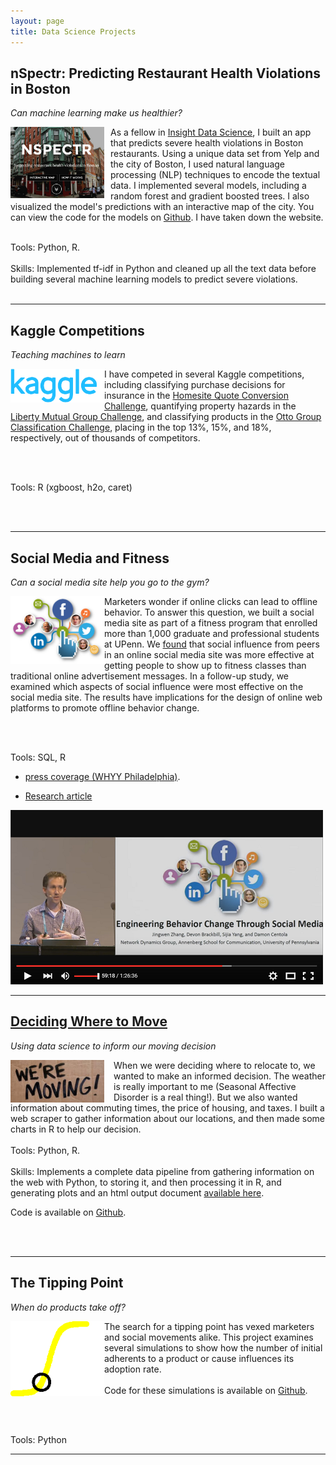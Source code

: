 ```yaml
---
layout: page
title: Data Science Projects
---
```


## nSpectr: Predicting Restaurant Health Violations in Boston

*Can machine learning make us healthier?*

<div class="floating-box">

<a href="http://www.nspectr.org"><img height="auto" width="150px" style="float: left; margin: 0px 10px 0px 0px;" src="/img/nspectr.png"  /></a>

As a fellow in <a href=http://www.insightdatascience.com>Insight Data Science</a>, I built an app that predicts severe health violations  in Boston restaurants. Using a unique data set from Yelp and the city of Boston, I used natural language processing (NLP) techniques to encode the textual data. I implemented several models, including a random forest and gradient boosted trees. I also visualized the model's predictions with an interactive map of the city. You can view the code for the models on <a href=https://github.com/devonbrackbill/project_nspectr>Github</a>. I have taken down the website.

<br>
Tools: Python, R.
<br><br>
Skills: Implemented tf-idf in Python and cleaned up all the text data before building several machine learning models to predict severe violations.

<br>
<br>

</div>

<hr>

## Kaggle Competitions

*Teaching machines to learn*

<div class="floating-box">

<a href="https://www.kaggle.com/devonbrackbill"><img height="auto" width="150px" style="float: left; margin: 0px 0px 0px 0px;" src="/img/kaggle.png"  /></a>

I have competed in several Kaggle competitions, including classifying purchase decisions for insurance in the <a href="https://www.kaggle.com/c/homesite-quote-conversion">Homesite Quote Conversion Challenge</a>, quantifying property hazards in the <a href="https://www.kaggle.com/c/liberty-mutual-group-property-inspection-prediction">Liberty Mutual Group Challenge</a>, and classifying products in the <a href="https://www.kaggle.com/c/otto-group-product-classification-challenge">Otto Group Classification Challenge</a>, placing in the top 13%, 15%, and 18%, respectively, out of thousands of competitors.

<br><br>

Tools: R (xgboost, h2o, caret)

<br>
<br>
</div>

<hr>

## Social Media and Fitness

*Can a social media site help you go to the gym?*

<img height="auto" width="150px" style="float: left; margin: 0px 0px 0px 0px;" src="/img/fitness.png"  />

Marketers wonder if online clicks can lead to offline behavior. To answer this question, we built a social media site as part of a fitness program that enrolled more than 1,000 graduate and professional students at UPenn. We <a href="http://www.sciencedirect.com/science/article/pii/S2211335515001072">found</a> that social influence from peers in an online social media site was more effective at getting people to show up to fitness classes than traditional online advertisement messages. In a follow-up study, we examined which aspects of social influence were most effective on the social media site. The results have implications for the design of online web platforms to promote offline behavior change.

<br><br>

Tools: SQL, R

* [press coverage (WHYY Philadelphia)](http://www.newsworks.org/index.php/health-science/item/86985-hitting-the-gym-with-the-help-of-online-social-networks).

* [Research article](../PreventativeMedRep.pdf) 

[![Helsinki talk](/img/talk.png)](https://youtu.be/auvv9MHTzfs?t=59m4s "Helsinki Talk")

<hr>

## [Deciding Where to Move](../projects/MovingDecision.html)

*Using data science to inform our moving decision*

<div class="floating-box">

<img height="auto" width="150px" style="float: left; margin: 0px 15px 0px 0px;" src="/img/moving.jpg"  />

When we were deciding where to relocate to, we wanted to make an informed decision. The weather is really important to me (Seasonal Affective Disorder is a real thing!). But we also wanted information about commuting times, the price of housing, and taxes. I built a web scraper to gather information about our locations, and then made some charts in R to help our decision.
<br><br>
Tools: Python, R.
<br><br>
Skills: Implements a complete data pipeline from gathering information on the web with Python, to storing it, and then processing it in R, and generating plots and an html output document <a href="../projects/MovingDecision.html">available here</a>.

Code is available on <a href="https://github.com/devonbrackbill/MovingDecision">Github</a>.

<br>
<br>

</div>

<hr>


## The Tipping Point

*When do products take off?*

<div class="floating-box">

<img height="auto" width="150px" style="float: left; margin: 0px 0px 0px 0px;" src="/img/tippingPoint.png"  />

The search for a tipping point has vexed marketers and social movements alike. This project examines several simulations to show how the number of initial adherents to a product or cause influences its adoption rate.
<br>
<br>
Code for these simulations is available on <a href="https://github.com/devonbrackbill/CommittedMinorities">Github</a>.

<br><br>

Tools: Python
</div>

<hr>
